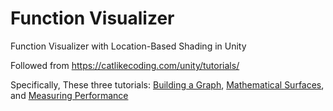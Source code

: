 # Function Visualizer

Function Visualizer with Location-Based Shading in Unity

Followed from https://catlikecoding.com/unity/tutorials/


Specifically, These three tutorials: [Building a Graph](https://catlikecoding.com/unity/tutorials/basics/building-a-graph/), [Mathematical Surfaces](https://catlikecoding.com/unity/tutorials/basics/mathematical-surfaces/), and [Measuring Performance](https://catlikecoding.com/unity/tutorials/basics/measuring-performance/)
